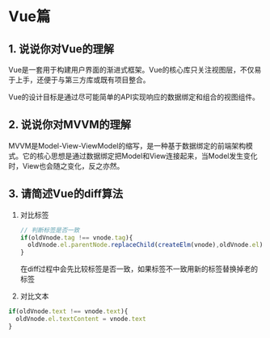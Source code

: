 # Vue篇

## 1. 说说你对Vue的理解

Vue是一套用于构建用户界面的渐进式框架。Vue的核心库只关注视图层，不仅易于上手，还便于与第三方库或既有项目整合。

Vue的设计目标是通过尽可能简单的API实现响应的数据绑定和组合的视图组件。

## 2. 说说你对MVVM的理解

MVVM是Model-View-ViewModel的缩写，是一种基于数据绑定的前端架构模式。它的核心思想是通过数据绑定把Model和View连接起来，当Model发生变化时，View也会随之变化，反之亦然。

## 3. 请简述Vue的diff算法

1. 对比标签

    ```javascript
    // 判断标签是否一致
    if(oldVnode.tag !== vnode.tag){
      oldVnode.el.parentNode.replaceChild(createElm(vnode),oldVnode.el)
    }
    ```

    在diff过程中会先比较标签是否一致，如果标签不一致用新的标签替换掉老的标签

2. 对比文本

  ```javascript
  if(oldVnode.text !== vnode.text){
    oldVnode.el.textContent = vnode.text
  }  
  ```
